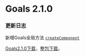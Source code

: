 # Goals 2.1.0

### 更新日志

新增Goals全局方法
[`createComponent`](http://goals.hutrace.info/doc/2.1.0/modules/_goals_d_.goals.html#createcomponent)

[Goals2.1.0下载](http://goals.hutrace.info/doc/2.1.0/)，[整包下载](http://goals.hutrace.info/doc/2.1.0/)。


